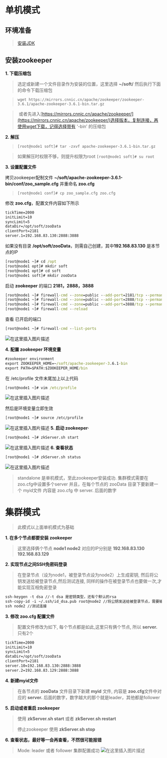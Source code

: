 # 单机模式
## 环境准备
> [安装JDK](https://www.cnblogs.com/sxdcgaq8080/p/7492426.html)

## 安装zookeeper
**1. 下载压缩包**
>选定或新建一个文件目录作为安装的位置，这里选择  **~/soft/** 
>然后执行下面的命令下载压缩包

>`wget https://mirrors.cnnic.cn/apache/zookeeper/zookeeper-3.6.1/apache-zookeeper-3.6.1-bin.tar.gz`

> ​	或者先进入[https://mirrors.cnnic.cn/apache/zookeeper/](https://mirrors.cnnic.cn/apache/zookeeper/)选择版本，复制连接，再使用wget下载，记得选择带有 ‘-bin’ 的压缩包

**2.	解压**

> `[root@node1 soft]# tar -zxvf apache-zookeeper-3.6.1-bin.tar.gz`

> 如果解压时权限不够，则提升权限为root
> `[root@node1 soft]# su root`

**3.	设置配置文件**

拷贝zookeeper配制文件 **~/soft/apache-zookeeper-3.6.1-bin/conf/zoo_sample.cfg** 并重命名 **zoo.cfg**
> `[root@node1 conf]# cp zoo_sample.cfg zoo.cfg`   

修改 **zoo.cfg**，配置文件内容如下所示
```cmd
tickTime=2000
initLimit=10
syncLimit=5
dataDir=/opt/soft/zooData
clientPort=2181
server.1=192.168.83.130:2888:3888
```
如果没有目录 **/opt/soft/zooData**，则需自己创建，其中**192.168.83.130** 是本节点的IP

```cmd
[root@node1 ~]# cd /opt
[root@node1 opt]# mkdir soft
[root@node1 opt]# cd soft
[root@node1 soft]# mkdir zooData
```

启动 **zookeeper** 的端口 **2181，2888，3888**

```cmd
[root@node1 ~]# firewall-cmd --zone=public --add-port=2181/tcp --permanent
[root@node1 ~]# firewall-cmd --zone=public --add-port=2888/tcp --permanent
[root@node1 ~]# firewall-cmd --zone=public --add-port=3888/tcp --permanent
[root@node1 ~]# firewall-cmd --reload
```
查看 已开启的端口
```cmd
[root@node1 ~]# firewall-cmd --list-ports
```
![在这里插入图片描述](https://img-blog.csdnimg.cn/2020080816315067.png) 

**4. 配置 zookeeper 环境变量**

```cmd
#zookeeper environment
export ZOOKEEPER_HOME=~/soft/apache-zookeeper-3.6.1-bin
export PATH=$PATH:$ZOOKEEPER_HOME/bin
```
在 /etc/profile 文件末尾加上以上代码		

```cmd
[root@node1 ~]# vim /etc/profile
```
![在这里插入图片描述](https://img-blog.csdnimg.cn/20200808164059950.png?x-oss-process=image/watermark,type_ZmFuZ3poZW5naGVpdGk,shadow_10,text_aHR0cHM6Ly9ibG9nLmNzZG4ubmV0L3FxXzQ0Mjc4NTE3,size_16,color_FFFFFF,t_70) 

然后是环境变量立即生效		

```xml
[root@node1 ~]# source /etc/profile
```
![在这里插入图片描述](https://img-blog.csdnimg.cn/20200808164356419.png)
**5. 启动 zookeeper·**

```xml
[root@node1 ~]# zkServer.sh start
```
![在这里插入图片描述](https://img-blog.csdnimg.cn/20200808164741416.png)
**6. 查看状态**

```xml
[root@node1 ~]# zkServer.sh status
```
![在这里插入图片描述](https://img-blog.csdnimg.cn/20200808164906986.png)

> standalone 是单机模式，至此zookeeper安装成功. 集群模式需要在zoo.cfg中设置多个server
> 并且，在每个节点的 zooData 目录下要新建一个 myid文件 内容是 zoo.cfg 中 server. 后面的数字
# 集群模式
>此模式以上面单机模式为基础

**1. 在多个节点都要安装 zookeeper**
>这里选择俩个节点 **node1  node2**
>对应的IP分别是 **192.168.83.130  192.168.83.129**

**2. 实现节点之间SSH免密码登录**

> 在登录节点（设为node1，被登录节点设为node2）上生成密钥, 然后将公钥发送给被登录节点,然后测试连接, 同样的操作在被登录节点也要做一次,才能实现互相免密登录

```xml
ssh-keygen -t dsa //-t dsa 是密钥类型，还有个默认的rsa
ssh-copy-id -i ~/.ssh/id_dsa.pub root@node2	//将公钥发送给被登录节点，需要输入被登录节点的登陆密码
ssh node2 //测试连接
```

**3. 修改 zoo.cfg 配置文件**
>配置文件修改为如下, 每个节点都是如此,这里只有俩个节点, 所以 **server.** 只有2个
```xml
tickTime=2000
initLimit=10
syncLimit=5
dataDir=/opt/soft/zooData
clientPort=2181
server.10=192.168.83.130:2888:3888
server.2=192.168.83.129:2888:3888
```
**4. 新建myid文件**
>在各节点的 **zooData** 文件目录下新建 **myid** 文件, 内容是 **zoo.cfg**文件中对应的 **server.** 后面的数字，数字越大的那个就是leader，其他都是follower

**5. 启动或者重启 zookeeper**

>使用 **zkServer.sh start** 或者 **zkServer.sh restart**
>
>停止zookeeper 使用 **zkServer.sh stop**

**6. 查看状态，最好等一会再查看，不然很可能报错**

>Mode: leader 或者 follower
>集群配置成功
>![在这里插入图片描述](https://img-blog.csdnimg.cn/20200815155045148.png#pic_center)

